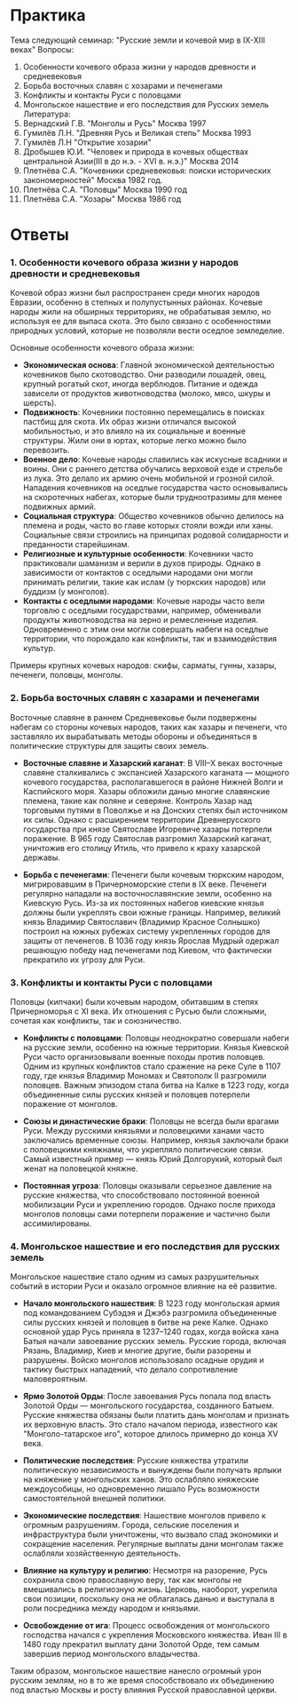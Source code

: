 # Практика
Тема следующий семинар: "Русские земли и кочевой мир в IX-XIII веках"
Вопросы:
1. Особенности кочевого образа жизни у народов древности и средневековья
2. Борьба восточных славян с хозарами и печенегами
3. Конфликты и контакты Руси с половцами
4. Монгольское нашествие и его последствия для Русских земель
Литература:
1. Вернадский Г.В. "Монголы и Русь" Москва 1997
2. Гумилёв Л.Н. "Древняя Русь и Великая степь" Москва 1993
3. Гумилёв Л.Н "Открытие хозарии"
4. Дробышев Ю.И. "Человек и природа в кочевых обществах центральной Азии(III в до н.э. - XVI в. н.э.)" Москва 2014
5. Плетнёва С.А. "Кочевники средневековья: поиски исторических закономерностей" Москва 1982 год.
6. Плетнёва С.А. "Половцы" Москва 1990 год
7. Плетнёва С.А. "Хозары" Москва 1986 год

# Ответы
### 1. **Особенности кочевого образа жизни у народов древности и средневековья**

Кочевой образ жизни был распространен среди многих народов Евразии, особенно в степных и полупустынных районах. Кочевые народы жили на обширных территориях, не обрабатывая землю, но используя ее для выпаса скота. Это было связано с особенностями природных условий, которые не позволяли вести оседлое земледелие.

Основные особенности кочевого образа жизни:
- **Экономическая основа**: Главной экономической деятельностью кочевников было скотоводство. Они разводили лошадей, овец, крупный рогатый скот, иногда верблюдов. Питание и одежда зависели от продуктов животноводства (молоко, мясо, шкуры и шерсть).
- **Подвижность**: Кочевники постоянно перемещались в поисках пастбищ для скота. Их образ жизни отличался высокой мобильностью, и это влияло на их социальные и военные структуры. Жили они в юртах, которые легко можно было перевозить.
- **Военное дело**: Кочевые народы славились как искусные всадники и воины. Они с раннего детства обучались верховой езде и стрельбе из лука. Это делало их армию очень мобильной и грозной силой. Нападения кочевников на оседлые государства часто основывались на скоротечных набегах, которые были трудноотразимы для менее подвижных армий.
- **Социальная структура**: Общество кочевников обычно делилось на племена и роды, часто во главе которых стояли вожди или ханы. Социальные связи строились на принципах родовой солидарности и преданности старейшинам.
- **Религиозные и культурные особенности**: Кочевники часто практиковали шаманизм и верили в духов природы. Однако в зависимости от контактов с оседлыми народами они могли принимать религии, такие как ислам (у тюркских народов) или буддизм (у монголов).
- **Контакты с оседлыми народами**: Кочевые народы часто вели торговлю с оседлыми государствами, например, обменивали продукты животноводства на зерно и ремесленные изделия. Одновременно с этим они могли совершать набеги на оседлые территории, что порождало как конфликты, так и взаимодействия культур.

Примеры крупных кочевых народов: скифы, сарматы, гунны, хазары, печенеги, половцы, монголы.

### 2. **Борьба восточных славян с хазарами и печенегами**

Восточные славяне в раннем Средневековье были подвержены набегам со стороны кочевых народов, таких как хазары и печенеги, что заставляло их вырабатывать методы обороны и объединяться в политические структуры для защиты своих земель.

- **Восточные славяне и Хазарский каганат**: В VIII–X веках восточные славяне сталкивались с экспансией Хазарского каганата — мощного кочевого государства, располагавшегося в районе Нижней Волги и Каспийского моря. Хазары обложили данью многие славянские племена, такие как поляне и северяне. Контроль Хазар над торговыми путями в Поволжье и на Донских степях был источником их силы. Однако с расширением территории Древнерусского государства при князе Святославе Игоревиче хазары потерпели поражение. В 965 году Святослав разгромил Хазарский каганат, уничтожив его столицу Итиль, что привело к краху хазарской державы.
  
- **Борьба с печенегами**: Печенеги были кочевым тюркским народом, мигрировавшим в Причерноморские степи в IX веке. Печенеги регулярно нападали на восточнославянские земли, особенно на Киевскую Русь. Из-за их постоянных набегов киевские князья должны были укреплять свои южные границы. Например, великий князь Владимир Святославич (Владимир Красное Солнышко) построил на южных рубежах систему укрепленных городов для защиты от печенегов. В 1036 году князь Ярослав Мудрый одержал решающую победу над печенегами под Киевом, что фактически прекратило их угрозу для Руси.

### 3. **Конфликты и контакты Руси с половцами**

Половцы (кипчаки) были кочевым народом, обитавшим в степях Причерноморья с XI века. Их отношения с Русью были сложными, сочетая как конфликты, так и союзничество.

- **Конфликты с половцами**: Половцы неоднократно совершали набеги на русские земли, особенно на южные территории. Князья Киевской Руси часто организовывали военные походы против половцев. Одним из крупных конфликтов стало сражение на реке Суле в 1107 году, где князья Владимир Мономах и Святополк II разгромили половцев. Важным эпизодом стала битва на Калке в 1223 году, когда объединенные силы русских князей и половцев потерпели поражение от монголов.
  
- **Союзы и династические браки**: Половцы не всегда были врагами Руси. Между русскими князьями и половецкими ханами часто заключались временные союзы. Например, князья заключали браки с половецкими княжнами, что укрепляло политические связи. Самый известный пример — князь Юрий Долгорукий, который был женат на половецкой княжне.

- **Постоянная угроза**: Половцы оказывали серьезное давление на русские княжества, что способствовало постоянной военной мобилизации Руси и укреплению городов. Однако после прихода монголов половцы сами потерпели поражение и частично были ассимилированы.

### 4. **Монгольское нашествие и его последствия для русских земель**

Монгольское нашествие стало одним из самых разрушительных событий в истории Руси и оказало огромное влияние на её развитие.

- **Начало монгольского нашествия**: В 1223 году монгольская армия под командованием Субэдэя и Джэбэ разгромила объединенные силы русских князей и половцев в битве на реке Калке. Однако основной удар Русь приняла в 1237–1240 годах, когда войска хана Батыя начали завоевание русских земель. Русские города, включая Рязань, Владимир, Киев и многие другие, были разорены и разрушены. Войско монголов использовало осадные орудия и тактику быстрых нападений, что делало сопротивление маловероятным.

- **Ярмо Золотой Орды**: После завоевания Русь попала под власть Золотой Орды — монгольского государства, созданного Батыем. Русские княжества обязаны были платить дань монголам и признать их верховную власть. Это стало началом периода, известного как "Монголо-татарское иго", которое длилось примерно до конца XV века.
  
- **Политические последствия**: Русские княжества утратили политическую независимость и вынуждены были получать ярлыки на княжение у монгольских ханов. Это ослабляло княжеские междоусобицы, но одновременно лишало Русь возможности самостоятельной внешней политики.
  
- **Экономические последствия**: Нашествие монголов привело к огромным разрушениям. Города, сельские поселения и инфраструктура были уничтожены, что вызвало спад экономики и сокращение населения. Регулярные выплаты дани монголам также ослабляли хозяйственную деятельность.
  
- **Влияние на культуру и религию**: Несмотря на разорение, Русь сохранила свою православную веру, так как монголы не вмешивались в религиозную жизнь. Церковь, наоборот, укрепила свои позиции, поскольку она не облагалась данью и выступала в роли посредника между народом и князьями.

- **Освобождение от ига**: Процесс освобождения от монгольского господства начался с укрепления Московского княжества. Иван III в 1480 году прекратил выплату дани Золотой Орде, тем самым завершив период монгольского владычества.

Таким образом, монгольское нашествие нанесло огромный урон русским землям, но в то же время способствовало их объединению под властью Москвы и росту влияния Русской православной церкви.
